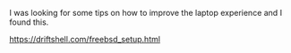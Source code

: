 I was looking for some tips on how to improve the laptop experience and I found this.

https://driftshell.com/freebsd_setup.html


